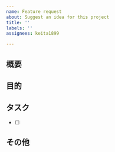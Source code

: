```yaml
---
name: Feature request
about: Suggest an idea for this project
title: ''
labels: ''
assignees: keita1899

---
```


## 概要

## 目的

## タスク

- [ ] 

## その他
